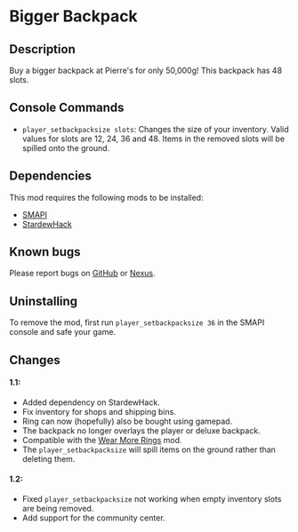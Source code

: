 # Bigger Backpack

## Description
Buy a bigger backpack at Pierre's for only 50,000g! This backpack has 48 slots.

## Console Commands
* `player_setbackpacksize slots`: Changes the size of your inventory. Valid values for slots are 12, 24, 36 and 48. Items in the removed slots will be spilled onto the ground.

## Dependencies
This mod requires the following mods to be installed:

* [SMAPI](https://www.nexusmods.com/stardewvalley/mods/2400)
* [StardewHack](https://www.nexusmods.com/stardewvalley/mods/3213)

## Known bugs
Please report bugs on [GitHub](https://github.com/spacechase0/BiggerBackpack/issues) or [Nexus](https://www.nexusmods.com/stardewvalley/mods/1845?tab=bugs).

## Uninstalling
To remove the mod, first run `player_setbackpacksize 36` in the SMAPI console and safe your game. 

## Changes
#### 1.1:
* Added dependency on StardewHack.
* Fix inventory for shops and shipping bins.
* Ring can now (hopefully) also be bought using gamepad.
* The backpack no longer overlays the player or deluxe backpack.
* Compatible with the [Wear More Rings](https://www.nexusmods.com/stardewvalley/mods/3214) mod.
* The `player_setbackpacksize` will spill items on the ground rather than deleting them.

#### 1.2:
* Fixed `player_setbackpacksize` not working when empty inventory slots are being removed.
* Add support for the community center.
